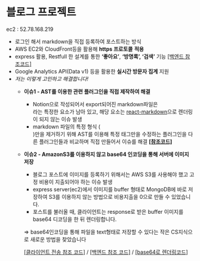 # 블로그 프로젝트

ec2 : 52.78.168.219

- 로그인 해서 markdown을 직접 등록하여 포스트하는 방식
- AWS EC2와 CloudFront등을 활용해 **https 프로토콜** **적용**
- express 활용, Restfull 한 설계를 통한 **‘좋아요’**, **‘방명록’, ‘검색’** 기능 [[백엔드 참조코드]](https://github.com/shongs27/blog/tree/back/back)
- Google Analytics API(Data v1)  등을 활용한 **실시간 방문자 집계** 지원
- *저는 이렇게 고민하고 해결합니다!*
    - **이슈1 - AST를 이용한 관련 플러그인을 직접 제작하여 해결**
        - Notion으로 작성되어서 export되어진 markdown파일은 <aside />라는 특정한 요소가 남아 있고, 해당 요소는 [react-markdown](https://github.com/remarkjs/react-markdown)으로 렌더링이 되지 않는 이슈 발생
        - markdown 파일의 특정 형식 (<aside />)만을 제거하기 위해 AST를 이용해 특정 태그만을 수정하는 플러그인을 다른 플러그인들과 비교하며 직접 만들어서 이슈를 해결 [**[참조코드]**](https://github.com/shongs27/blog/blob/master/src/rehypeTranslateAside.js)
            
            
    - **이슈2 - AmazonS3를 이용하지 않고 base64 인코딩을 통해 서버에 이미지 저장**
        - 블로그 포스트에 이미지를 등록하기 위해서는 AWS S3를 사용해야 했고 고정 비용이 지출되어야 하는 이슈 발생
        - express server(ec2)에서 이미지를 buffer 형태로 MongoDB에 바로 저장하여 S3를 이용하지 않는 방법으로 비용지출을 0으로 만들 수 있었습니다.
        - 포스트를 불러올 때, 클라이언트는 response로 받은 buffer 이미지를 base64 디코딩을 한 뒤 렌더링합니다.
        
        ⇒ base64인코딩을 통해 파일을 text형태로 저장할 수 있다는 작은 CS지식으로 새로운 방법을 찾았습니다
        
        [[클라이언트 전송 참조 코드]](https://github.com/shongs27/blog/blob/master/src/components/LogoutForm.jsx) / [[백엔드 참조 코드]](https://github.com/shongs27/blog/blob/back/back/routes/post.js) / [[base64로 렌더링코드]](https://github.com/shongs27/blog/blob/master/src/components/MarkdownRender.jsx)
